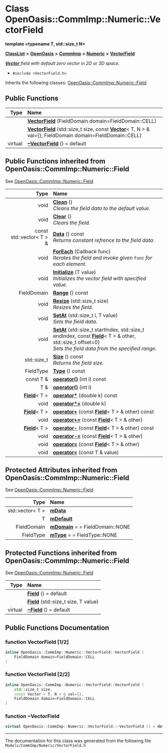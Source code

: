 

# Class OpenOasis::CommImp::Numeric::VectorField

**template &lt;typename T, std::size\_t N&gt;**



[**ClassList**](annotated.md) **>** [**OpenOasis**](namespace_open_oasis.md) **>** [**CommImp**](namespace_open_oasis_1_1_comm_imp.md) **>** [**Numeric**](namespace_open_oasis_1_1_comm_imp_1_1_numeric.md) **>** [**VectorField**](class_open_oasis_1_1_comm_imp_1_1_numeric_1_1_vector_field.md)



[_**Vector**_](class_open_oasis_1_1_comm_imp_1_1_numeric_1_1_vector.md) _field with default zero vector in 2D or 3D space._

* `#include <VectorField.h>`



Inherits the following classes: [OpenOasis::CommImp::Numeric::Field](class_open_oasis_1_1_comm_imp_1_1_numeric_1_1_field.md)






















































## Public Functions

| Type | Name |
| ---: | :--- |
|   | [**VectorField**](#function-vectorfield-12) (FieldDomain domain=FieldDomain::CELL) <br> |
|   | [**VectorField**](#function-vectorfield-22) (std::size\_t size, const [**Vector**](class_open_oasis_1_1_comm_imp_1_1_numeric_1_1_vector.md)&lt; T, N &gt; & val={}, FieldDomain domain=FieldDomain::CELL) <br> |
| virtual  | [**~VectorField**](#function-vectorfield) () = default<br> |


## Public Functions inherited from OpenOasis::CommImp::Numeric::Field

See [OpenOasis::CommImp::Numeric::Field](class_open_oasis_1_1_comm_imp_1_1_numeric_1_1_field.md)

| Type | Name |
| ---: | :--- |
|  void | [**Clean**](#function-clean) () <br>_Cleans the field data to the default value._  |
|  void | [**Clear**](#function-clear) () <br>_Clears the field._  |
|  const std::vector&lt; T &gt; & | [**Data**](#function-data) () const<br>_Returns constant refrence to the field data._  |
|  void | [**ForEach**](#function-foreach) (Callback func) <br>_Iterates the field and invoke given_ `func` _for each element._ |
|  void | [**Initialize**](#function-initialize) (T value) <br>_Initializes the vector field with specified value._  |
|  FieldDomain | [**Range**](#function-range) () const<br> |
|  void | [**Resize**](#function-resize) (std::size\_t size) <br>_Resizes the field._  |
|  void | [**SetAt**](#function-setat-12) (std::size\_t i, T value) <br>_Sets the field data._  |
|  void | [**SetAt**](#function-setat-22) (std::size\_t startIndex, std::size\_t endIndex, const [**Field**](class_open_oasis_1_1_comm_imp_1_1_numeric_1_1_field.md)&lt; T &gt; & other, std::size\_t offset=0) <br>_Sets the field data from the specified range._  |
|  std::size\_t | [**Size**](#function-size) () const<br>_Returns the field size._  |
|  FieldType | [**Type**](#function-type) () const<br> |
|  const T & | [**operator()**](#function-operator()-12) (int i) const<br> |
|  T & | [**operator()**](#function-operator()-22) (int i) <br> |
|  [**Field**](class_open_oasis_1_1_comm_imp_1_1_numeric_1_1_field.md)&lt; T &gt; | [**operator\***](#function-operator) (double k) const<br> |
|  void | [**operator\*=**](#function-operator_1) (double k) <br> |
|  [**Field**](class_open_oasis_1_1_comm_imp_1_1_numeric_1_1_field.md)&lt; T &gt; | [**operator+**](#function-operator_2) (const [**Field**](class_open_oasis_1_1_comm_imp_1_1_numeric_1_1_field.md)&lt; T &gt; & other) const<br> |
|  void | [**operator+=**](#function-operator_3) (const [**Field**](class_open_oasis_1_1_comm_imp_1_1_numeric_1_1_field.md)&lt; T &gt; & other) <br> |
|  [**Field**](class_open_oasis_1_1_comm_imp_1_1_numeric_1_1_field.md)&lt; T &gt; | [**operator-**](#function-operator_4) (const [**Field**](class_open_oasis_1_1_comm_imp_1_1_numeric_1_1_field.md)&lt; T &gt; & other) const<br> |
|  void | [**operator-=**](#function-operator_5) (const [**Field**](class_open_oasis_1_1_comm_imp_1_1_numeric_1_1_field.md)&lt; T &gt; & other) <br> |
|  void | [**operator=**](#function-operator_6) (const [**Field**](class_open_oasis_1_1_comm_imp_1_1_numeric_1_1_field.md)&lt; T &gt; & other) <br> |
|  void | [**operator=**](#function-operator_7) (const T & value) <br> |
















## Protected Attributes inherited from OpenOasis::CommImp::Numeric::Field

See [OpenOasis::CommImp::Numeric::Field](class_open_oasis_1_1_comm_imp_1_1_numeric_1_1_field.md)

| Type | Name |
| ---: | :--- |
|  std::vector&lt; T &gt; | [**mData**](#variable-mdata)  <br> |
|  T | [**mDefault**](#variable-mdefault)  <br> |
|  FieldDomain | [**mDomain**](#variable-mdomain)   = = FieldDomain::NONE<br> |
|  FieldType | [**mType**](#variable-mtype)   = = FieldType::NONE<br> |
































## Protected Functions inherited from OpenOasis::CommImp::Numeric::Field

See [OpenOasis::CommImp::Numeric::Field](class_open_oasis_1_1_comm_imp_1_1_numeric_1_1_field.md)

| Type | Name |
| ---: | :--- |
|   | [**Field**](#function-field-12) () = default<br> |
|   | [**Field**](#function-field-22) (std::size\_t size, T value) <br> |
| virtual  | [**~Field**](#function-field) () = default<br> |






## Public Functions Documentation




### function VectorField [1/2]

```C++
inline OpenOasis::CommImp::Numeric::VectorField::VectorField (
    FieldDomain domain=FieldDomain::CELL
) 
```






### function VectorField [2/2]

```C++
inline OpenOasis::CommImp::Numeric::VectorField::VectorField (
    std::size_t size,
    const Vector < T, N > & val={},
    FieldDomain domain=FieldDomain::CELL
) 
```






### function ~VectorField 

```C++
virtual OpenOasis::CommImp::Numeric::VectorField::~VectorField () = default
```




------------------------------
The documentation for this class was generated from the following file `Models/CommImp/Numeric/VectorField.h`

